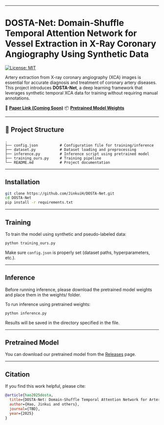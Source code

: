 
---

# DOSTA-Net: Domain-Shuffle Temporal Attention Network for Vessel Extraction in X-Ray Coronary Angiography Using Synthetic Data

[![License: MIT](https://img.shields.io/badge/License-MIT-yellow.svg)](https://opensource.org/licenses/MIT)

Artery extraction from X-ray coronary angiography (XCA) images is essential for accurate diagnosis and treatment of coronary artery diseases. This project introduces **DOSTA-Net**, a deep learning framework that leverages synthetic temporal XCA data for training without requiring manual annotations.

📌 **[Paper Link (Coming Soon)]()**
📦 **[Pretrained Model Weights]([[https://github.com/JinkuiH/DOSTA-Net/releases](https://drive.google.com/file/d/1ORcWla7-Ca-b07PasN7dhPU-PVGjxXwF/view?usp=sharing)](https://drive.google.com/file/d/1ORcWla7-Ca-b07PasN7dhPU-PVGjxXwF/view?usp=sharing))**


---

## 📁 Project Structure

```
.
├── config.json          # Configuration file for training/inference
├── dataset.py           # Dataset loading and preprocessing
├── inference.py         # Inference script using pretrained model
├── training_ours.py     # Training pipeline
└── README.md            # Project documentation
```

---

## Installation

```bash
git clone https://github.com/JinkuiH/DOSTA-Net.git
cd DOSTA-Net
pip install -r requirements.txt
```

---

## Training

To train the model using synthetic and pseudo-labeled data:

```bash
python training_ours.py
```

Make sure `config.json` is properly set (dataset paths, hyperparameters, etc.).

---

## Inference

Before running inference, please download the pretrained model weights and place them in the weights/ folder. 

To run inference using pretrained weights:

```bash
python inference.py
```

Results will be saved in the directory specified in the file.

---

## Pretrained Model

You can download our pretrained model from the [Releases]([https://drive.google.com/file/d/1ORcWla7-Ca-b07PasN7dhPU-PVGjxXwF/view?usp=sharing](https://drive.google.com/file/d/1ORcWla7-Ca-b07PasN7dhPU-PVGjxXwF/view?usp=sharing)) page.

---


## Citation

If you find this work helpful, please cite:

```bibtex
@article{hao2025dosta,
  title={DOSTA-Net: Domain-Shuffle Temporal Attention Network for Artery Extraction in XCA},
  author={Hao, Jinkui and others},
  journal={TBD},
  year={2025}
}
```



